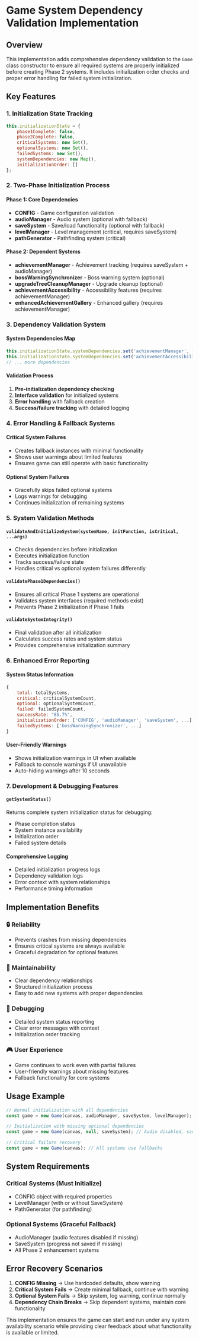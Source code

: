 # Game System Dependency Validation Implementation

## Overview
This implementation adds comprehensive dependency validation to the `Game` class constructor to ensure all required systems are properly initialized before creating Phase 2 systems. It includes initialization order checks and proper error handling for failed system initialization.

## Key Features

### 1. **Initialization State Tracking**
```javascript
this.initializationState = {
    phase1Complete: false,
    phase2Complete: false,
    criticalSystems: new Set(),
    optionalSystems: new Set(),
    failedSystems: new Set(),
    systemDependencies: new Map(),
    initializationOrder: []
};
```

### 2. **Two-Phase Initialization Process**

#### Phase 1: Core Dependencies
- **CONFIG** - Game configuration validation
- **audioManager** - Audio system (optional with fallback)
- **saveSystem** - Save/load functionality (optional with fallback) 
- **levelManager** - Level management (critical, requires saveSystem)
- **pathGenerator** - Pathfinding system (critical)

#### Phase 2: Dependent Systems
- **achievementManager** - Achievement tracking (requires saveSystem + audioManager)
- **bossWarningSynchronizer** - Boss warning system (optional)
- **upgradeTreeCleanupManager** - Upgrade cleanup (optional)
- **achievementAccessibility** - Accessibility features (requires achievementManager)
- **enhancedAchievementGallery** - Enhanced gallery (requires achievementManager)

### 3. **Dependency Validation System**

#### System Dependencies Map
```javascript
this.initializationState.systemDependencies.set('achievementManager', ['saveSystem', 'audioManager']);
this.initializationState.systemDependencies.set('achievementAccessibility', ['achievementManager']);
// ... more dependencies
```

#### Validation Process
1. **Pre-initialization dependency checking**
2. **Interface validation** for initialized systems
3. **Error handling** with fallback creation
4. **Success/failure tracking** with detailed logging

### 4. **Error Handling & Fallback Systems**

#### Critical System Failures
- Creates fallback instances with minimal functionality
- Shows user warnings about limited features
- Ensures game can still operate with basic functionality

#### Optional System Failures  
- Gracefully skips failed optional systems
- Logs warnings for debugging
- Continues initialization of remaining systems

### 5. **System Validation Methods**

#### `validateAndInitializeSystem(systemName, initFunction, isCritical, ...args)`
- Checks dependencies before initialization
- Executes initialization function
- Tracks success/failure state
- Handles critical vs optional system failures differently

#### `validatePhase1Dependencies()`
- Ensures all critical Phase 1 systems are operational
- Validates system interfaces (required methods exist)
- Prevents Phase 2 initialization if Phase 1 fails

#### `validateSystemIntegrity()`
- Final validation after all initialization
- Calculates success rates and system status
- Provides comprehensive initialization summary

### 6. **Enhanced Error Reporting**

#### System Status Information
```javascript
{
    total: totalSystems,
    critical: criticalSystemCount,
    optional: optionalSystemCount, 
    failed: failedSystemCount,
    successRate: "85.7%",
    initializationOrder: ['CONFIG', 'audioManager', 'saveSystem', ...],
    failedSystems: ['bossWarningSynchronizer', ...]
}
```

#### User-Friendly Warnings
- Shows initialization warnings in UI when available
- Fallback to console warnings if UI unavailable
- Auto-hiding warnings after 10 seconds

### 7. **Development & Debugging Features**

#### `getSystemStatus()`
Returns complete system initialization status for debugging:
- Phase completion status
- System instance availability
- Initialization order
- Failed system details

#### Comprehensive Logging
- Detailed initialization progress logs
- Dependency validation logs
- Error context with system relationships
- Performance timing information

## Implementation Benefits

### 🔒 **Reliability**
- Prevents crashes from missing dependencies
- Ensures critical systems are always available
- Graceful degradation for optional features

### 🔧 **Maintainability** 
- Clear dependency relationships
- Structured initialization process
- Easy to add new systems with proper dependencies

### 🐛 **Debugging**
- Detailed system status reporting
- Clear error messages with context
- Initialization order tracking

### 🎮 **User Experience**
- Game continues to work even with partial failures
- User-friendly warnings about missing features
- Fallback functionality for core systems

## Usage Example

```javascript
// Normal initialization with all dependencies
const game = new Game(canvas, audioManager, saveSystem, levelManager);

// Initialization with missing optional dependencies  
const game = new Game(canvas, null, saveSystem); // Audio disabled, save enabled

// Critical failure recovery
const game = new Game(canvas); // All systems use fallbacks
```

## System Requirements

### Critical Systems (Must Initialize)
- CONFIG object with required properties
- LevelManager (with or without SaveSystem)
- PathGenerator (for pathfinding)

### Optional Systems (Graceful Fallback)
- AudioManager (audio features disabled if missing)
- SaveSystem (progress not saved if missing)
- All Phase 2 enhancement systems

## Error Recovery Scenarios

1. **CONFIG Missing** → Use hardcoded defaults, show warning
2. **Critical System Fails** → Create minimal fallback, continue with warning
3. **Optional System Fails** → Skip system, log warning, continue normally
4. **Dependency Chain Breaks** → Skip dependent systems, maintain core functionality

This implementation ensures the game can start and run under any system availability scenario while providing clear feedback about what functionality is available or limited.

